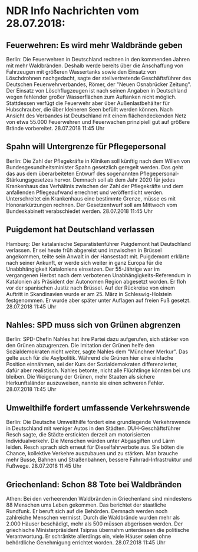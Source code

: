 # NDR Info Nachrichten vom 28.07.2018:


## Feuerwehren: Es wird mehr Waldbrände geben
Berlin: Die Feuerwehren in Deutschland rechnen in den kommenden Jahren mit mehr Waldbränden. Deshalb werde bereits über die Anschaffung von Fahrzeugen mit größeren Wassertanks sowie den Einsatz von Löschdrohnen nachgedacht, sagte der stellvertretende Geschäftsführer des Deutschen Feuerwehrverbandes, Römer, der "Neuen Osnabrücker Zeitung". Der Einsatz von Löschflugzeugen ist nach seinen Angaben in Deutschland wegen fehlender großer Wasserflächen zum Auftanken nicht möglich. Stattdessen verfügt die Feuerwehr aber über Außenlastbehälter für Hubschrauber, die über kleineren Seen befüllt werden können. Nach Ansicht des Verbandes ist Deutschland mit einem flächendeckenden Netz von etwa 55.000 Feuerwehren und Feuerwachen prinzipiell gut auf größere Brände vorbereitet. 28.07.2018 11:45 Uhr 

## Spahn will Untergrenze für Pflegepersonal
Berlin: Die Zahl der Pflegekräfte in Kliniken soll künftig nach dem Willen von Bundesgesundheitsminister Spahn gesetzlich geregelt werden. Das geht das aus dem überarbeiteten Entwurf des sogenannten Pflegepersonal-Stärkungsgesetzes hervor. Demnach soll ab dem Jahr 2020 für jedes Krankenhaus das Verhältnis zwischen der Zahl der Pflegekräfte und dem anfallenden Pflegeaufwand errechnet und veröffentlicht werden. Unterschreitet ein Krankenhaus eine bestimmte Grenze, müsse es mit Honorarkürzungen rechnen. Der Gesetzentwurf soll am Mittwoch vom Bundeskabinett verabschiedet werden. 28.07.2018 11:45 Uhr 

## Puigdemont hat Deutschland verlassen
Hamburg: Der katalanische Separatistenführer Puigdemont hat Deutschland verlassen. Er sei heute früh abgereist und inzwischen in Brüssel angekommen, teilte sein Anwalt in der Hansestadt mit. Puigdemont erklärte nach seiner Ankunft, er werde sich weiter in ganz Europa für die Unabbhängigkeit Kataloniens einsetzen. Der 55-Jährige war im vergangenen Herbst nach dem verbotenen Unabhängigkeits-Referendum in Katalonien als Präsident der Autonomen Region abgesetzt worden. Er floh vor der spanischen Justiz nach Brüssel. Auf der Rückreise von einem Auftritt in Skandinavien wurde er am 25. März in Schleswig-Holstein festgenommen. Er wurde aber später unter Auflagen auf freien Fuß gesetzt. 28.07.2018 11:45 Uhr 

## Nahles: SPD muss sich von Grünen abgrenzen
Berlin:   SPD-Chefin Nahles hat ihre Partei dazu aufgerufen, sich stärker von den Grünen abzugrenzen. Die Imitation der Grünen helfe den Sozialdemokraten nicht weiter, sagte Nahles dem "Münchner Merkur". Das gelte auch für die Asylpolitik. Während die Grünen hier eine einfache Position einnähmen, sei der Kurs der Sozialdemokraten differenzierter, dafür aber realistisch. Nahles betonte, nicht alle Flüchtlinge könnten bei uns bleiben. Die Weigerung der Grünen, mehr Staaten als sichere Herkunftsländer auszuweisen, nannte sie einen schweren Fehler. 28.07.2018 11:45 Uhr 

## Umwelthilfe fordert umfassende Verkehrswende
Berlin: Die Deutsche Umwelthilfe fordert eine grundlegende Verkehrswende in Deutschland mit weniger Autos in den Städten. DUH-Geschäftsführer Resch sagte, die Städte erstickten derzeit am motorisierten Individualverkehr. Die Menschen würden unter Abgasgiften und Lärm leiden. Resch sprach sich erneut für Dieselfahrverbote aus. Sie böten die Chance, kollektive Verkehre auszubauen und zu stärken. Man brauche mehr Busse, Bahnen und Straßenbahnen, bessere Fahrrad-Infrastruktur und Fußwege. 28.07.2018 11:45 Uhr 

## Griechenland: Schon 88 Tote bei Waldbränden
Athen: Bei den verheerenden Waldbränden in Griechenland sind mindestens 88 Menschen ums Leben gekommen. Das berichtet der staatliche Rundfunk. Er beruft sich auf die Behörden. Demnach werden noch zahlreiche Menschen vermisst. Durch die Waldbrände wurden mehr als 2.000 Häuser beschädigt, mehr als 500 müssen abgerissen werden. Der griechische Ministerpräsident Tsipras übernahm unterdessen die politische Verantwortung. Er schränkte allerdings ein, viele Häuser seien ohne behördliche Genehmigung errichtet worden. 28.07.2018 11:45 Uhr 
